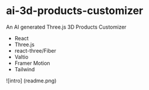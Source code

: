 # ai-3d-products-customizer
An AI generated Three.js 3D Products Customizer 
- React
- Three.js
- react-three/Fiber
- Valtio
- Framer Motion
- Tailwind


![intro] (readme.png)

